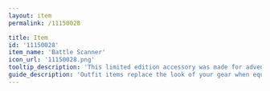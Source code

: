 ```yaml
---
layout: item
permalink: /11150028

title: Item
id: '11150028'
item_name: 'Battle Scanner'
icon_url: '11150028.png'
tooltip_description: 'This limited edition accessory was made for adventurers who went above and beyond. The fiery red flow of the gem symbolizes your powerful abilities. Bestowed with honor to you and your allies, it will forever commemorate your tremendous achievements.'
guide_description: 'Outfit items replace the look of your gear when equipped.'
---
```

